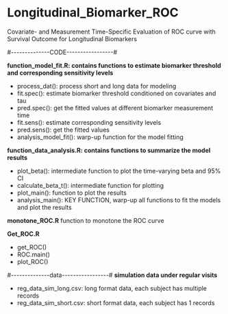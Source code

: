 # Longitudinal_Biomarker_ROC
Covariate- and Measurement Time-Specific Evaluation of ROC curve with Survival Outcome for Longitudinal Biomarkers

#--------------CODE-----------------#

**function_model_fit.R: contains functions to estimate biomarker threshold and corresponding sensitivity levels**
  - process_dat(): process short and long data for modeling
  - fit.spec(): estimate biomarker threshold conditioned on covariates and tau
  - pred.spec(): get the fitted values at different biomarker measurement time
  - fit.sens(): estimate corresponding sensitivity levels 
  - pred.sens(): get the fitted values
  - analysis_model_fit(): warp-up function for the model fitting
    
**function_data_analysis.R: contains functions to summarize the model results**
  - plot_beta(): intermediate function to plot the time-varying beta and 95% CI
  - calculate_beta_t(): intermediate function for plotting
  - plot_main(): function to plot the results
  - analysis_main(): KEY FUNCTION, warp-up all functions to fit the models and plot the results  

**monotone_ROC.R**
 function to monotone the ROC curve
 
**Get_ROC.R**

  - get_ROC()
  - ROC.main()
  - plot_ROC()

#--------------data-----------------#
**simulation data under regular visits**
- reg_data_sim_long.csv: long format data, each subject has multiple records
- reg_data_sim_short.csv:  short format data, each subject has 1 records
